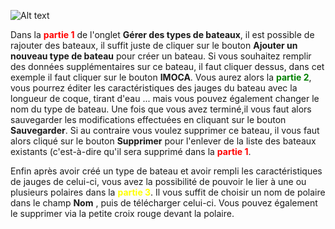 ![Alt text](~/images/rmgestion.png)


Dans la **<span style="color: red"> partie 1</span>** de l'onglet **Gérer des types de bateaux**, il est possible de rajouter des bateaux, il suffit juste de cliquer sur le bouton  **Ajouter un nouveau type de bateau** pour créer un bateau. Si vous souhaitez remplir des données supplémentaires sur ce bateau, il faut cliquer dessus, dans cet exemple il faut cliquer sur le bouton **IMOCA**. Vous aurez alors la **<span style="color: green"> partie 2</span>**, vous pourrez éditer les caractéristiques des jauges du bateau avec la longueur de coque, tirant d'eau ... mais vous pouvez également changer le nom du type de bateau. Une fois que vous avez terminé,il vous faut alors sauvegarder les modifications effectuées en cliquant sur le bouton **Sauvegarder**. Si au contraire  vous voulez supprimer ce bateau, il vous faut alors cliqué sur le bouton **Supprimer** pour l'enlever de la liste des bateaux existants (c'est-à-dire qu'il sera supprimé dans la **<span style="color: red"> partie 1</span>**.
  

Enfin après avoir créé un type de bateau et avoir rempli les caractéristiques de jauges de celui-ci, vous avez la possibilité de pouvoir le lier à une ou plusieurs polaires dans la **<span style="color: yellow"> partie 3</span>**. Il vous suffit de choisir un nom de polaire dans le champ **Nom** , puis de télécharger celui-ci. Vous pouvez également le supprimer via la petite croix rouge devant la polaire.